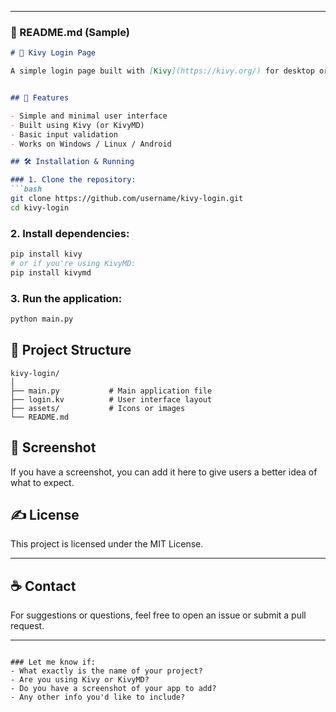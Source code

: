 
---

### 🔖 README.md (Sample)

```markdown
# 🔐 Kivy Login Page

A simple login page built with [Kivy](https://kivy.org/) for desktop or mobile applications.


## 🚀 Features

- Simple and minimal user interface
- Built using Kivy (or KivyMD)
- Basic input validation
- Works on Windows / Linux / Android

## 🛠️ Installation & Running

### 1. Clone the repository:
```bash
git clone https://github.com/username/kivy-login.git
cd kivy-login
```

### 2. Install dependencies:
```bash
pip install kivy
# or if you're using KivyMD:
pip install kivymd
```

### 3. Run the application:
```bash
python main.py
```

## 🧾 Project Structure

```
kivy-login/
│
├── main.py           # Main application file
├── login.kv          # User interface layout
├── assets/           # Icons or images
└── README.md
```

## 📸 Screenshot

If you have a screenshot, you can add it here to give users a better idea of what to expect.

## ✍️ License
This project is licensed under the MIT License.

---

## ☕ Contact

For suggestions or questions, feel free to open an issue or submit a pull request.

---

```

### Let me know if:
- What exactly is the name of your project?
- Are you using Kivy or KivyMD?
- Do you have a screenshot of your app to add?
- Any other info you'd like to include?
